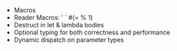 * Macros
* Reader Macros: ' ` #(= % 1)
* Destruct in let & lambda bodies
* Optional typing for both correctness and performance
* Dynamic dispatch on parameter types

